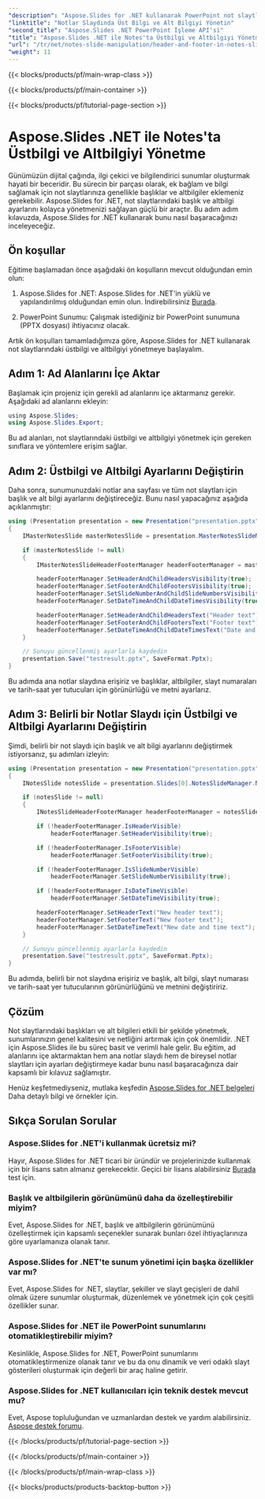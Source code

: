 ```yaml
---
"description": "Aspose.Slides for .NET kullanarak PowerPoint not slaytlarında üstbilgi ve altbilgiyi nasıl yöneteceğinizi öğrenin. Sunumlarınızı zahmetsizce geliştirin."
"linktitle": "Notlar Slaydında Üst Bilgi ve Alt Bilgiyi Yönetin"
"second_title": "Aspose.Slides .NET PowerPoint İşleme API'si"
"title": "Aspose.Slides .NET ile Notes'ta Üstbilgi ve Altbilgiyi Yönetme"
"url": "/tr/net/notes-slide-manipulation/header-and-footer-in-notes-slide/"
"weight": 11
---
```


{{< blocks/products/pf/main-wrap-class >}}

{{< blocks/products/pf/main-container >}}

{{< blocks/products/pf/tutorial-page-section >}}

# Aspose.Slides .NET ile Notes'ta Üstbilgi ve Altbilgiyi Yönetme


Günümüzün dijital çağında, ilgi çekici ve bilgilendirici sunumlar oluşturmak hayati bir beceridir. Bu sürecin bir parçası olarak, ek bağlam ve bilgi sağlamak için not slaytlarınıza genellikle başlıklar ve altbilgiler eklemeniz gerekebilir. Aspose.Slides for .NET, not slaytlarındaki başlık ve altbilgi ayarlarını kolayca yönetmenizi sağlayan güçlü bir araçtır. Bu adım adım kılavuzda, Aspose.Slides for .NET kullanarak bunu nasıl başaracağınızı inceleyeceğiz.

## Ön koşullar

Eğitime başlamadan önce aşağıdaki ön koşulların mevcut olduğundan emin olun:

1. Aspose.Slides for .NET: Aspose.Slides for .NET'in yüklü ve yapılandırılmış olduğundan emin olun. İndirebilirsiniz [Burada](https://releases.aspose.com/slides/net/).

2. PowerPoint Sunumu: Çalışmak istediğiniz bir PowerPoint sunumuna (PPTX dosyası) ihtiyacınız olacak.

Artık ön koşulları tamamladığımıza göre, Aspose.Slides for .NET kullanarak not slaytlarındaki üstbilgi ve altbilgiyi yönetmeye başlayalım.

## Adım 1: Ad Alanlarını İçe Aktar

Başlamak için projeniz için gerekli ad alanlarını içe aktarmanız gerekir. Aşağıdaki ad alanlarını ekleyin:

```csharp
﻿using Aspose.Slides;
using Aspose.Slides.Export;
```

Bu ad alanları, not slaytlarındaki üstbilgi ve altbilgiyi yönetmek için gereken sınıflara ve yöntemlere erişim sağlar.

## Adım 2: Üstbilgi ve Altbilgi Ayarlarını Değiştirin

Daha sonra, sunumunuzdaki notlar ana sayfası ve tüm not slaytları için başlık ve alt bilgi ayarlarını değiştireceğiz. Bunu nasıl yapacağınız aşağıda açıklanmıştır:

```csharp
using (Presentation presentation = new Presentation("presentation.pptx"))
{
    IMasterNotesSlide masterNotesSlide = presentation.MasterNotesSlideManager.MasterNotesSlide;

    if (masterNotesSlide != null)
    {
        IMasterNotesSlideHeaderFooterManager headerFooterManager = masterNotesSlide.HeaderFooterManager;

        headerFooterManager.SetHeaderAndChildHeadersVisibility(true);
        headerFooterManager.SetFooterAndChildFootersVisibility(true);
        headerFooterManager.SetSlideNumberAndChildSlideNumbersVisibility(true);
        headerFooterManager.SetDateTimeAndChildDateTimesVisibility(true);

        headerFooterManager.SetHeaderAndChildHeadersText("Header text");
        headerFooterManager.SetFooterAndChildFootersText("Footer text");
        headerFooterManager.SetDateTimeAndChildDateTimesText("Date and time text");
    }

    // Sunuyu güncellenmiş ayarlarla kaydedin
    presentation.Save("testresult.pptx", SaveFormat.Pptx);
}
```

Bu adımda ana notlar slaydına erişiriz ve başlıklar, altbilgiler, slayt numaraları ve tarih-saat yer tutucuları için görünürlüğü ve metni ayarlarız.

## Adım 3: Belirli bir Notlar Slaydı için Üstbilgi ve Altbilgi Ayarlarını Değiştirin

Şimdi, belirli bir not slaydı için başlık ve alt bilgi ayarlarını değiştirmek istiyorsanız, şu adımları izleyin:

```csharp
using (Presentation presentation = new Presentation("presentation.pptx"))
{
    INotesSlide notesSlide = presentation.Slides[0].NotesSlideManager.NotesSlide;

    if (notesSlide != null)
    {
        INotesSlideHeaderFooterManager headerFooterManager = notesSlide.HeaderFooterManager;

        if (!headerFooterManager.IsHeaderVisible)
            headerFooterManager.SetHeaderVisibility(true);

        if (!headerFooterManager.IsFooterVisible)
            headerFooterManager.SetFooterVisibility(true);

        if (!headerFooterManager.IsSlideNumberVisible)
            headerFooterManager.SetSlideNumberVisibility(true);

        if (!headerFooterManager.IsDateTimeVisible)
            headerFooterManager.SetDateTimeVisibility(true);

        headerFooterManager.SetHeaderText("New header text");
        headerFooterManager.SetFooterText("New footer text");
        headerFooterManager.SetDateTimeText("New date and time text");
    }

    // Sunuyu güncellenmiş ayarlarla kaydedin
    presentation.Save("testresult.pptx", SaveFormat.Pptx);
}
```

Bu adımda, belirli bir not slaydına erişiriz ve başlık, alt bilgi, slayt numarası ve tarih-saat yer tutucularının görünürlüğünü ve metnini değiştiririz.

## Çözüm

Not slaytlarındaki başlıkları ve alt bilgileri etkili bir şekilde yönetmek, sunumlarınızın genel kalitesini ve netliğini artırmak için çok önemlidir. .NET için Aspose.Slides ile bu süreç basit ve verimli hale gelir. Bu eğitim, ad alanlarını içe aktarmaktan hem ana notlar slaydı hem de bireysel notlar slaytları için ayarları değiştirmeye kadar bunu nasıl başaracağınıza dair kapsamlı bir kılavuz sağlamıştır.

Henüz keşfetmediyseniz, mutlaka keşfedin [Aspose.Slides for .NET belgeleri](https://reference.aspose.com/slides/net/) Daha detaylı bilgi ve örnekler için.

## Sıkça Sorulan Sorular

### Aspose.Slides for .NET'i kullanmak ücretsiz mi?
Hayır, Aspose.Slides for .NET ticari bir üründür ve projelerinizde kullanmak için bir lisans satın almanız gerekecektir. Geçici bir lisans alabilirsiniz [Burada](https://purchase.aspose.com/temporary-license/) test için.

### Başlık ve altbilgilerin görünümünü daha da özelleştirebilir miyim?
Evet, Aspose.Slides for .NET, başlık ve altbilgilerin görünümünü özelleştirmek için kapsamlı seçenekler sunarak bunları özel ihtiyaçlarınıza göre uyarlamanıza olanak tanır.

### Aspose.Slides for .NET'te sunum yönetimi için başka özellikler var mı?
Evet, Aspose.Slides for .NET, slaytlar, şekiller ve slayt geçişleri de dahil olmak üzere sunumlar oluşturmak, düzenlemek ve yönetmek için çok çeşitli özellikler sunar.

### Aspose.Slides for .NET ile PowerPoint sunumlarını otomatikleştirebilir miyim?
Kesinlikle, Aspose.Slides for .NET, PowerPoint sunumlarını otomatikleştirmenize olanak tanır ve bu da onu dinamik ve veri odaklı slayt gösterileri oluşturmak için değerli bir araç haline getirir.

### Aspose.Slides for .NET kullanıcıları için teknik destek mevcut mu?
Evet, Aspose topluluğundan ve uzmanlardan destek ve yardım alabilirsiniz. [Aspose destek forumu](https://forum.aspose.com/).

{{< /blocks/products/pf/tutorial-page-section >}}

{{< /blocks/products/pf/main-container >}}

{{< /blocks/products/pf/main-wrap-class >}}

{{< blocks/products/products-backtop-button >}}